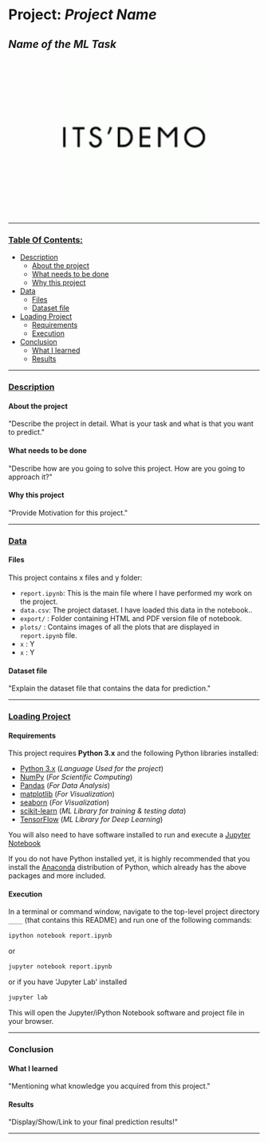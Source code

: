 # Project: _Project Name_
## _Name of the ML Task_

<p align = 'center'><img src = 'logo.png', height=312, width =312></p>

----


<h3><ins>Table Of Contents:</ins></h3>

- [Description](#description)<br>
    - [About the project](#about-the-project)<br>
    - [What needs to be done](#what-needs-to-be-done)<br>
    - [Why this project](#why-this-project)<br>
- [Data](#data)<br>
    - [Files](#files)<br>
    - [Dataset file](#dataset-file)<br>
- [Loading Project](#loading-project)<br>
    - [Requirements](#requirements)<br>
    - [Execution](#execution)<br>
- [Conclusion](#conclusion)<br>
    - [What I learned](#what-i-learned)<br>
    - [Results](#results)


----

<h3><ins>Description</ins></h3>

#### About the project
"Describe the project in detail. What is your task and what is that you want to predict."


#### What needs to be done
"Describe how are you going to solve this project. How are you going to approach it?"


#### Why this project
"Provide Motivation for this project."


----

<h3><ins>Data</ins></h3>

#### Files

This project contains x files and y folder:

- `report.ipynb`: This is the main file where I have performed my work on the project.
- `data.csv`: The project dataset. I have loaded this data in the notebook..
- `export/` : Folder containing HTML and PDF version file of notebook.
- `plots/` : Contains images of all the plots that are displayed in `report.ipynb` file.
- `x` : Y
- `x` : Y

#### Dataset file
"Explain the dataset file that contains the data for prediction."


----

<h3><ins>Loading Project</ins></h3>

#### Requirements

This project requires **Python 3.x** and the following Python libraries installed:

- [Python 3.x](https://www.python.org/downloads/)       (_Language Used for the project_)
- [NumPy](http://www.numpy.org/)                                            (_For Scientific Computing_)
- [Pandas](http://pandas.pydata.org)                                        (_For Data Analysis_)
- [matplotlib](http://matplotlib.org/)                                      (_For Visualization_)   
- [seaborn](https://seaborn.pydata.org/installing.html)                     (_For Visualization_)
- [scikit-learn](http://scikit-learn.org/stable/)                           (_ML Library for training & testing data_)
- [TensorFlow](https://www.tensorflow.org/install/)                (_ML Library for Deep Learning_)

You will also need to have software installed to run and execute a [Jupyter Notebook](http://jupyter.org/install)

If you do not have Python installed yet, it is highly recommended that you install the [Anaconda](https://www.anaconda.com/download/) distribution of Python, which already has the above packages and more included.

#### Execution

In a terminal or command window, navigate to the top-level project directory `____` (that contains this README) and run one of the following commands:

```bash
ipython notebook report.ipynb
```  
or
```bash
jupyter notebook report.ipynb
```
or if you have 'Jupyter Lab' installed
```bash
jupyter lab
```

This will open the Jupyter/iPython Notebook software and project file in your browser.

-----

### Conclusion

#### What I learned
"Mentioning what knowledge you acquired from this project."

#### Results
"Display/Show/Link to your final prediction results!"

----